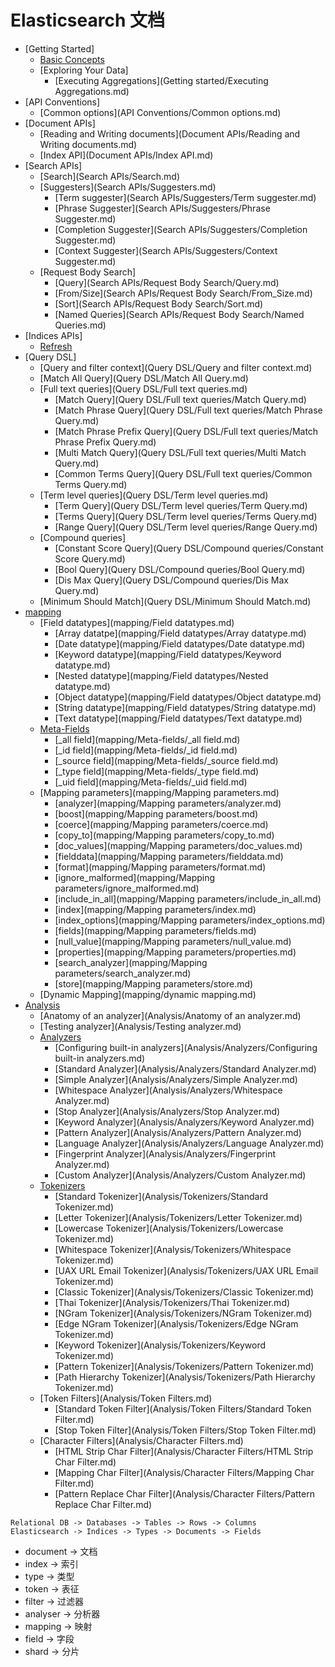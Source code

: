 # Elasticsearch 文档

* [Getting Started]
  * [Basic Concepts](Getting%20started/Basic%20Concepts.md)
  * [Exploring Your Data]
    * [Executing Aggregations](Getting started/Executing Aggregations.md)
* [API Conventions]
  * [Common options](API Conventions/Common options.md)
* [Document APIs]
  * [Reading and Writing documents](Document APIs/Reading and Writing documents.md)
  * [Index API](Document APIs/Index API.md)
* [Search APIs]
  * [Search](Search APIs/Search.md)
  * [Suggesters](Search APIs/Suggesters.md)
    * [Term suggester](Search APIs/Suggesters/Term suggester.md)
    * [Phrase Suggester](Search APIs/Suggesters/Phrase Suggester.md)
    * [Completion Suggester](Search APIs/Suggesters/Completion Suggester.md)
    * [Context Suggester](Search APIs/Suggesters/Context Suggester.md)
  * [Request Body Search]
    * [Query](Search APIs/Request Body Search/Query.md)
    * [From/Size](Search APIs/Request Body Search/From_Size.md)
    * [Sort](Search APIs/Request Body Search/Sort.md)
    * [Named Queries](Search APIs/Request Body Search/Named Queries.md)
* [Indices APIs]
  * [Refresh](Indices/Refresh.md)
* [Query DSL]
  * [Query and filter context](Query DSL/Query and filter context.md)
  * [Match All Query](Query DSL/Match All Query.md)
  * [Full text queries](Query DSL/Full text queries.md)
    * [Match Query](Query DSL/Full text queries/Match Query.md)
    * [Match Phrase Query](Query DSL/Full text queries/Match Phrase Query.md)
    * [Match Phrase Prefix Query](Query DSL/Full text queries/Match Phrase Prefix Query.md)
    * [Multi Match Query](Query DSL/Full text queries/Multi Match Query.md)
    * [Common Terms Query](Query DSL/Full text queries/Common Terms Query.md)
  * [Term level queries](Query DSL/Term level queries.md)
    * [Term Query](Query DSL/Term level queries/Term Query.md)
    * [Terms Query](Query DSL/Term level queries/Terms Query.md)
    * [Range Query](Query DSL/Term level queries/Range Query.md)
  * [Compound queries]
    * [Constant Score Query](Query DSL/Compound queries/Constant Score Query.md)
    * [Bool Query](Query DSL/Compound queries/Bool Query.md)
    * [Dis Max Query](Query DSL/Compound queries/Dis Max Query.md)
  * [Minimum Should Match](Query DSL/Minimum Should Match.md)
* [mapping](mapping/mapping.md)
  * [Field datatypes](mapping/Field datatypes.md)
    * [Array datatpe](mapping/Field datatypes/Array datatype.md)
    * [Date datatype](mapping/Field datatypes/Date datatype.md)
    * [Keyword datatype](mapping/Field datatypes/Keyword datatype.md)
    * [Nested datatype](mapping/Field datatypes/Nested datatype.md)
    * [Object datatype](mapping/Field datatypes/Object datatype.md)
    * [String datatype](mapping/Field datatypes/String datatype.md)
    * [Text datatype](mapping/Field datatypes/Text datatype.md)
  * [Meta-Fields](mapping/meta-fields.md)
    * [_all field](mapping/Meta-fields/_all field.md)
    * [_id field](mapping/Meta-fields/_id field.md)
    * [_source field](mapping/Meta-fields/_source field.md)
    * [_type field](mapping/Meta-fields/_type field.md)
    * [_uid field](mapping/Meta-fields/_uid field.md)
  * [Mapping parameters](mapping/Mapping parameters.md)
    * [analyzer](mapping/Mapping parameters/analyzer.md)
  	* [boost](mapping/Mapping parameters/boost.md)
    * [coerce](mapping/Mapping parameters/coerce.md) 
    * [copy_to](mapping/Mapping parameters/copy_to.md)
    * [doc_values](mapping/Mapping parameters/doc_values.md)
    * [fielddata](mapping/Mapping parameters/fielddata.md)
    * [format](mapping/Mapping parameters/format.md)
    * [ignore_malformed](mapping/Mapping parameters/ignore_malformed.md)
    * [include_in_all](mapping/Mapping parameters/include_in_all.md)
    * [index](mapping/Mapping parameters/index.md)
    * [index_options](mapping/Mapping parameters/index_options.md)
    * [fields](mapping/Mapping parameters/fields.md)
    * [null_value](mapping/Mapping parameters/null_value.md)
    * [properties](mapping/Mapping parameters/properties.md)
    * [search_analyzer](mapping/Mapping parameters/search_analyzer.md)
    * [store](mapping/Mapping parameters/store.md)
  * [Dynamic Mapping](mapping/dynamic mapping.md)
* [Analysis](Analysis/Analysis.md)
  * [Anatomy of an analyzer](Analysis/Anatomy of an analyzer.md)
  * [Testing analyzer](Analysis/Testing analyzer.md)
  * [Analyzers](Analysis/Analyzers.md)
    * [Configuring built-in analyzers](Analysis/Analyzers/Configuring built-in analyzers.md)
    * [Standard Analyzer](Analysis/Analyzers/Standard Analyzer.md)
    * [Simple Analyzer](Analysis/Analyzers/Simple Analyzer.md)
    * [Whitespace Analyzer](Analysis/Analyzers/Whitespace Analyzer.md)
    * [Stop Analyzer](Analysis/Analyzers/Stop Analyzer.md)
    * [Keyword Analyzer](Analysis/Analyzers/Keyword Analyzer.md)
    * [Pattern Analyzer](Analysis/Analyzers/Pattern Analyzer.md)
    * [Language Analyzer](Analysis/Analyzers/Language Analyzer.md)
    * [Fingerprint Analyzer](Analysis/Analyzers/Fingerprint Analyzer.md)
    * [Custom Analyzer](Analysis/Analyzers/Custom Analyzer.md)
  * [Tokenizers](Analysis/Tokenizers.md)
    * [Standard Tokenizer](Analysis/Tokenizers/Standard Tokenizer.md)
    * [Letter Tokenizer](Analysis/Tokenizers/Letter Tokenizer.md)
    * [Lowercase Tokenizer](Analysis/Tokenizers/Lowercase Tokenizer.md)
    * [Whitespace Tokenizer](Analysis/Tokenizers/Whitespace Tokenizer.md)
    * [UAX URL Email Tokenizer](Analysis/Tokenizers/UAX URL Email Tokenizer.md)
    * [Classic Tokenizer](Analysis/Tokenizers/Classic Tokenizer.md)
    * [Thai Tokenizer](Analysis/Tokenizers/Thai Tokenizer.md)
    * [NGram Tokenizer](Analysis/Tokenizers/NGram Tokenizer.md)
    * [Edge NGram Tokenizer](Analysis/Tokenizers/Edge NGram Tokenizer.md)
    * [Keyword Tokenizer](Analysis/Tokenizers/Keyword Tokenizer.md)
    * [Pattern Tokenizer](Analysis/Tokenizers/Pattern Tokenizer.md)
    * [Path Hierarchy Tokenizer](Analysis/Tokenizers/Path Hierarchy Tokenizer.md)
  * [Token Filters](Analysis/Token Filters.md)
    * [Standard Token Filter](Analysis/Token Filters/Standard Token Filter.md)
    * [Stop Token Filter](Analysis/Token Filters/Stop Token Filter.md)
  * [Character Filters](Analysis/Character Filters.md)
    * [HTML Strip Char Filter](Analysis/Character Filters/HTML Strip Char Filter.md)
    * [Mapping Char Filter](Analysis/Character Filters/Mapping Char Filter.md)
    * [Pattern Replace Char Filter](Analysis/Character Filters/Pattern Replace Char Filter.md)



```
Relational DB -> Databases -> Tables -> Rows -> Columns
Elasticsearch -> Indices -> Types -> Documents -> Fields
```

- document -> 文档
- index -> 索引
- type -> 类型
- token -> 表征
- filter -> 过滤器
- analyser -> 分析器
- mapping -> 映射
- field -> 字段
- shard -> 分片
